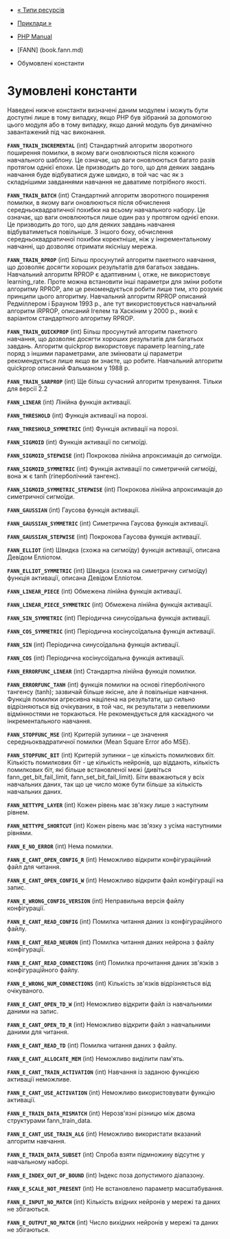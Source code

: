 - [« Типи ресурсів](fann.resources.md)
- [Приклади »](fann.examples.md)

- [PHP Manual](index.md)
- [FANN] (book.fann.md)
- Обумовлені константи

# Зумовлені константи

Наведені нижче константи визначені даним модулем і можуть бути
доступні лише в тому випадку, якщо PHP був зібраний за допомогою цього
модуля або в тому випадку, якщо даний модуль був динамічно завантажений
під час виконання.

**`FANN_TRAIN_INCREMENTAL`** (int)
Стандартний алгоритм зворотного поширення помилки, в якому ваги
оновлюються після кожного навчального шаблону. Це означає, що ваги
оновлюються багато разів протягом однієї епохи. Це призводить до того,
що для деяких завдань навчання буде відбуватися дуже швидко, в той час
час як з складнішими завданнями навчання не даватиме потрібного
якості.

**`FANN_TRAIN_BATCH`** (int)
Стандартний алгоритм зворотного поширення помилки, в якому ваги
оновлюються після обчислення середньоквадратичної похибки на всьому
навчального набору. Це означає, що ваги оновлюються лише один раз у
протягом однієї епохи. Це призводить до того, що для деяких завдань
навчання відбуватиметься повільніше. З іншого боку, обчислення
середньоквадратичної похибки коректніше, ніж у
інкрементальному навчанні, що дозволяє отримати якіснішу
мережа.

**`FANN_TRAIN_RPROP`** (int)
Більш просунутий алгоритм пакетного навчання, що дозволяє досягти
хороших результатів для багатьох завдань. Навчальний алгоритм RPROP є
адаптивним і, отже, не використовує learning_rate. Проте
можна встановити інші параметри для зміни роботи
алгоритму RPROP, але це рекомендується робити лише тим, хто розуміє
принципи цього алгоритму. Навчальний алгоритм RPROP описаний
Редміллером і Брауном 1993 р., але тут використовується навчальний алгоритм
iRPROP, описаний Ігелем та Хаскіним у 2000 р., який є
варіантом стандартного алгоритму RPROP.

**`FANN_TRAIN_QUICKPROP`** (int)
Більш просунутий алгоритм пакетного навчання, що дозволяє досягти
хороших результатів для багатьох завдань. Алгоритм quickprop використовує
параметр learning_rate поряд з іншими параметрами, але змінювати ці
параметри рекомендується лише якщо ви знаєте, що робите. Навчальний
алгоритм quickprop описаний Фальманом у 1988 р.

**`FANN_TRAIN_SARPROP`** (int)
Ще більш сучасний алгоритм тренування. Тільки для версії 2.2



**`FANN_LINEAR`** (int)
Лінійна функція активації.

**`FANN_THRESHOLD`** (int)
Функція активації на порозі.

**`FANN_THRESHOLD_SYMMETRIC`** (int)
Функція активації на порозі.

**`FANN_SIGMOID`** (int)
Функція активації по сигмоїді.

**`FANN_SIGMOID_STEPWISE`** (int)
Покрокова лінійна апроксимація до сигмоїди.

**`FANN_SIGMOID_SYMMETRIC`** (int)
Функція активації по симетричній сигмоїді, вона ж є tanh (гіперболічний
тангенс).

**`FANN_SIGMOID_SYMMETRIC_STEPWISE`** (int)
Покрокова лінійна апроксимація до симетричної сигмоїди.

**`FANN_GAUSSIAN`** (int)
Гаусова функція активації.

**`FANN_GAUSSIAN_SYMMETRIC`** (int)
Симетрична Гаусова функція активації.

**`FANN_GAUSSIAN_STEPWISE`** (int)
Покрокова Гаусова функція активації.

**`FANN_ELLIOT`** (int)
Швидка (схожа на сигмоїду) функція активації, описана Девідом
Елліотом.

**`FANN_ELLIOT_SYMMETRIC`** (int)
Швидка (схожа на симетричну сигмоїду) функція активації, описана
Девідом Елліотом.

**`FANN_LINEAR_PIECE`** (int)
Обмежена лінійна функція активації.

**`FANN_LINEAR_PIECE_SYMMETRIC`** (int)
Обмежена лінійна функція активації.

**`FANN_SIN_SYMMETRIC`** (int)
Періодична синусоїдальна функція активації.

**`FANN_COS_SYMMETRIC`** (int)
Періодична косінусоїдальна функція активації.

**`FANN_SIN`** (int)
Періодична синусоїдальна функція активації.

**`FANN_COS`** (int)
Періодична косінусоїдальна функція активації.



**`FANN_ERRORFUNC_LINEAR`** (int)
Стандартна лінійна функція помилки.

**`FANN_ERRORFUNC_TANH`** (int)
функція помилки на основі гіперболічного тангенсу (tanh); зазвичай більше
якісне, але й повільніше навчання. Функція помилки агресивна
націлена на результати, що сильно відрізняються від очікуваних, в той час, як
результати з невеликими відмінностями не торкаються. Не рекомендується для
каскадного чи інкрементального навчання.



**`FANN_STOPFUNC_MSE`** (int)
Критерій зупинки – це значення середньоквадратичної помилки (Mean Square
Error або MSE).

**`FANN_STOPFUNC_BIT`** (int)
Критерій зупинки – це кількість помилкових біт. Кількість помилкових
біт - це кількість нейронів, що віддають, кількість помилкових біт,
які більше встановленої межі (дивіться fann_get_bit_fail_limit,
fann_set_bit_fail_limit). Біти вважаються у всіх навчальних даних, так
що це число може бути більше за кількість навчальних даних.



**`FANN_NETTYPE_LAYER`** (int)
Кожен рівень має зв'язку лише з наступним рівнем.

**`FANN_NETTYPE_SHORTCUT`** (int)
Кожен рівень має зв'язку з усіма наступними рівнями.



**`FANN_E_NO_ERROR`** (int)
Нема помилки.

**`FANN_E_CANT_OPEN_CONFIG_R`** (int)
Неможливо відкрити конфігураційний файл для читання.

**`FANN_E_CANT_OPEN_CONFIG_W`** (int)
Неможливо відкрити файл конфігурації на запис.

**`FANN_E_WRONG_CONFIG_VERSION`** (int)
Неправильна версія файлу конфігурації.

**`FANN_E_CANT_READ_CONFIG`** (int)
Помилка читання даних із конфігураційного файлу.

**`FANN_E_CANT_READ_NEURON`** (int)
Помилка читання даних нейрона з файлу конфігурації.

**`FANN_E_CANT_READ_CONNECTIONS`** (int)
Помилка прочитання даних зв'язків з конфігураційного файлу.

**`FANN_E_WRONG_NUM_CONNECTIONS`** (int)
Кількість зв'язків відрізняється від очікуваного.

**`FANN_E_CANT_OPEN_TD_W`** (int)
Неможливо відкрити файл із навчальними даними на запис.

**`FANN_E_CANT_OPEN_TD_R`** (int)
Неможливо відкрити файл з навчальними даними для читання.

**`FANN_E_CANT_READ_TD`** (int)
Помилка читання даних з файлу.

**`FANN_E_CANT_ALLOCATE_MEM`** (int)
Неможливо виділити пам'ять.

**`FANN_E_CANT_TRAIN_ACTIVATION`** (int)
Навчання із заданою функцією активації неможливе.

**`FANN_E_CANT_USE_ACTIVATION`** (int)
Неможливо використовувати функцію активації.

**`FANN_E_TRAIN_DATA_MISMATCH`** (int)
Нерозв'язні різницю між двома структурами fann_train_data.

**`FANN_E_CANT_USE_TRAIN_ALG`** (int)
Неможливо використати вказаний алгоритм навчання.

**`FANN_E_TRAIN_DATA_SUBSET`** (int)
Спроба взяти підмножину відсутнє у навчальному наборі.

**`FANN_E_INDEX_OUT_OF_BOUND`** (int)
Індекс поза допустимого діапазону.

**`FANN_E_SCALE_NOT_PRESENT`** (int)
Не встановлено параметр масштабування.

**`FANN_E_INPUT_NO_MATCH`** (int)
Кількість вхідних нейронів у мережі та даних не збігаються.

**`FANN_E_OUTPUT_NO_MATCH`** (int)
Число вихідних нейронів у мережі та даних не збігаються.
